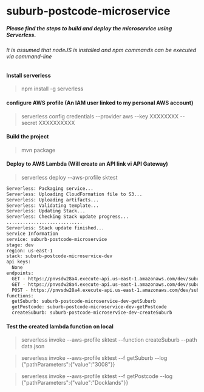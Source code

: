 # suburb-postcode-microservice

##### Please find the steps to build and deploy the microservice using Serverless.
###### It is assumed that nodeJS is installed and npm commands can be executed via command-line

#### Install serverless
>npm install -g serverless

#### configure AWS profile (An IAM user linked to my personal AWS account)
>serverless config credentials --provider aws --key XXXXXXXX --secret XXXXXXXXXX

#### Build the project
>mvn package

#### Deploy to AWS Lambda (Will create an API link vi API Gateway)
>serverless deploy --aws-profile sktest
```sh
Serverless: Packaging service...
Serverless: Uploading CloudFormation file to S3...
Serverless: Uploading artifacts...
Serverless: Validating template...
Serverless: Updating Stack...
Serverless: Checking Stack update progress...
............................
Serverless: Stack update finished...
Service Information
service: suburb-postcode-microservice
stage: dev
region: us-east-1
stack: suburb-postcode-microservice-dev
api keys:
  None
endpoints:
  GET - https://pnvsdw28a4.execute-api.us-east-1.amazonaws.com/dev/suburbs/postcode
  GET - https://pnvsdw28a4.execute-api.us-east-1.amazonaws.com/dev/suburbs/name
  POST - https://pnvsdw28a4.execute-api.us-east-1.amazonaws.com/dev/suburb/create
functions:
  getSuburb: suburb-postcode-microservice-dev-getSuburb
  getPostcode: suburb-postcode-microservice-dev-getPostcode
  createSuburb: suburb-postcode-microservice-dev-createSuburb

```

#### Test the created lambda function on local
>serverless invoke --aws-profile sktest --function createSuburb --path data.json

>serverless invoke --aws-profile sktest --f getSuburb --log {"pathParameters":{"value":"3008"}}

>serverless invoke --aws-profile sktest --f getPostcode --log {"pathParameters":{"value":"Docklands"}}
